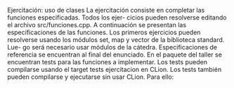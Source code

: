 Ejercitación: uso de clases
La ejercitación consiste en completar las funciones especificadas. Todos los ejer-
cicios pueden resolverse editando el archivo src/funciones.cpp. A continuación se
presentan las especificaciones de las funciones. Los primeros ejercicios pueden
resolverse usando los módulos set, map y vector de la biblioteca standard. Lue-
go será necesario usar módulos de la cátedra. Especificaciones de referencia se
encuentran al final del enunciado.
En el paquete del taller se encuentran tests para las funciones a implementar.
Los tests pueden compilarse usando el target tests ejercitacion en CLion.
Los tests también pueden compilarse y ejecutarse sin usar CLion. Para ello: